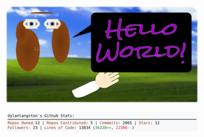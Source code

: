 <!-- 
Version 2.0.222
Built Sun Mar 09 2025 05:04:07 GMT+0000 (Coordinated Universal Time)
-->

<h1 align="center">
  <a href="https://github.com/dylanlangston/dylanlangston/tree/master/src" title="Click to View Source">
    <picture width="100%" alt="Dylan">
      <source media="(prefers-color-scheme: dark)" srcset="dylan-dark.svg?version=2.0.222">
      <img src="dylan-light.svg?version=2.0.222" alt="Dylan">
    </picture>
  </a>
</h1>

<div align="center">
  <picture width="100%" alt="Profile Info and Stats">
    <source media="(prefers-color-scheme: dark)" srcset="stats-dark.svg?version=2.0.222">
    <img src="stats-light.svg?version=2.0.222" alt="Profile Info and Stats">
  </picture>
</div>
